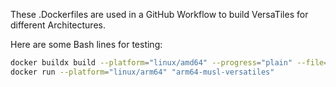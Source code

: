 
These .Dockerfiles are used in a GitHub Workflow to build VersaTiles for different Architectures.

Here are some Bash lines for testing:

```bash
docker buildx build --platform="linux/amd64" --progress="plain" --file="docker/build-linux.Dockerfile" --tag="amd64-musl-versatiles" --build-arg="ARCH=x86_64" --build-arg="LIBC=musl" --output="type=local,dest=output/" .
docker run --platform="linux/arm64" "arm64-musl-versatiles"
```